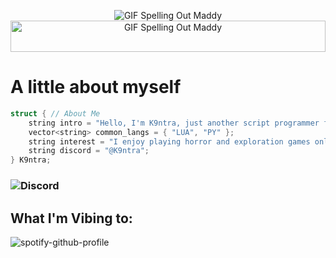 <p align="center">
  <img src="https://media.discordapp.net/attachments/942476031649013840/1237046041690247278/text_5.gif?ex=666ef467&is=666da2e7&hm=bbac3ea778e067ed5ecc6e2367bc1bcdc66922a8c35a5dcce0f42e96d2b1358e&" alt="GIF Spelling Out Maddy">
  <img width="100%" height="50px" src="https://www.seekpng.com/png/full/36-364027_grid-transparent-vaporwave-floor.png" alt="GIF Spelling Out Maddy">
</p>

# A little about myself
```c++
struct { // About Me
    string intro = "Hello, I'm K9ntra, just another script programmer for Roblox and other platforms.";
    vector<string> common_langs = { "LUA", "PY" };
    string interest = "I enjoy playing horror and exploration games online.";
    string discord = "@K9ntra";
} K9ntra;
```
### ![Discord](https://img.shields.io/badge/Discord-%235865F2.svg?style=for-the-badge&logo=discord&logoColor=white) 

## What I'm Vibing to:
![spotify-github-profile](https://spotify-github-profile.vercel.app/api/view?uid=r433qbp2wcvjvive683t226zj&cover_image=true&theme=novatorem&show_offline=false&background_color=121212&interchange=false&bar_color=A5D6FF&bar_color_cover=false)
